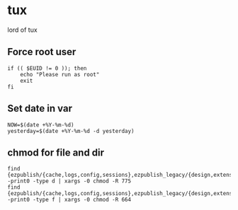 # tux

lord of tux

## Force root user

```
if (( $EUID != 0 )); then
    echo "Please run as root"
    exit
fi
```

## Set date in var

```
NOW=$(date +%Y-%m-%d)
yesterday=$(date +%Y-%m-%d -d yesterday)
```

## chmod for file and dir

```
find {ezpublish/{cache,logs,config,sessions},ezpublish_legacy/{design,extension,settings,var},web} -print0 -type d | xargs -0 chmod -R 775
find {ezpublish/{cache,logs,config,sessions},ezpublish_legacy/{design,extension,settings,var},web} -print0 -type f | xargs -0 chmod -R 664
```
